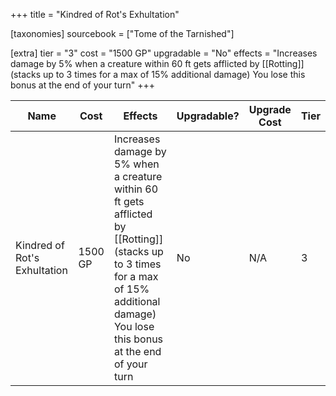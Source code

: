 +++
title = "Kindred of Rot's Exhultation"

[taxonomies]
sourcebook = ["Tome of the Tarnished"]

[extra]
tier = "3"
cost = "1500 GP"
upgradable = "No"
effects = "Increases damage by  5% when a creature within 60 ft gets afflicted by [[Rotting]] (stacks up to 3 times for a max of 15% additional damage) You lose this bonus at the end of your turn"
+++

| Name                          | Cost    | Effects                                                                                           | Upgradable? | Upgrade Cost | Tier |
| ----------------------------- | ------- | ----------------------------------------------------------------------------------------------- | ----------- | ------------ | ---- |
| Kindred of Rot's Exhultation | 1500 GP | Increases damage by  5% when a creature within 60 ft gets afflicted by [[Rotting]] (stacks up to 3 times for a max of 15% additional damage) You lose this bonus at the end of your turn | No | N/A | 3 |
